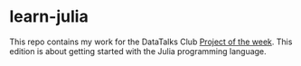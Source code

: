 # learn-julia

This repo contains my work for the DataTalks Club [Project of the week](https://github.com/DataTalksClub/project-of-the-week). This edition is about getting started with the Julia programming language. 